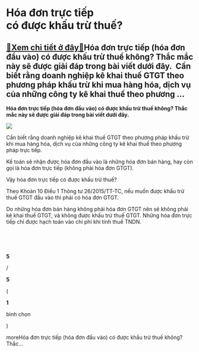 Hóa đơn trực tiếp có được khấu trừ thuế?
========================================

[:gift:Xem chi tiết ở đây:gift:](https://hddtvn.com/hoa-don-truc-tiep-co-duoc-khau-tru-thue/)Hóa đơn trực tiếp (hóa đơn đầu vào) có được khấu trừ thuế không? Thắc mắc này sẽ được giải đáp trong bài viết dưới đây.  Cần biết rằng doanh nghiệp kê khai thuế GTGT theo phương pháp khấu trừ khi mua hàng hóa, dịch vụ của những công ty kê khai thuế theo phương …
----------------------------------------------------------------------------------------------------------------------------------------------------------------------------------------------------------------------------------------------------------------------

**Hóa đơn trực tiếp (hóa đơn đầu vào) có được khấu trừ thuế không? Thắc mắc này sẽ được** **giải đáp trong bài viết dưới đây.**


![](https://hddtvn.com/wp-content/uploads/2021/01/5059in-hoa-den-ban-le-tai-hai-phong-gia-re.jpg)


Cần biết rằng doanh nghiệp kê khai thuế GTGT theo phương pháp khấu trừ khi mua hàng hóa, dịch vụ của những công ty kê khai thuế theo phương pháp trực tiếp.


Kế toán sẽ nhận được hóa đơn đầu vào là những hóa đơn bán hàng, hay còn gọi là hóa đơn trực tiếp (không phải hóa đơn GTGT).


Vậy hóa đơn trực tiếp có được khấu trừ thuế?


Theo Khoản 10 Điều 1 Thông tư 26/2015/TT-TC, nếu muốn được khấu trừ thuế GTGT đầu vào thì phải có hóa đơn GTGT.


Do những hóa đơn bán hàng không phải hóa đơn GTGT nên sẽ không phải kê khai thuế GTGT, và không được khấu trừ thuế GTGT. Những hóa đơn trực tiếp chỉ được hạch toán vào chi phí khi tính thuế TNDN.


 


 








































**5**  

/  

**5**  

(  

**1**  

  

 bình chọn   

)


moreHóa đơn trực tiếp (hóa đơn đầu vào) có được khấu trừ thuế không? Thắc…


